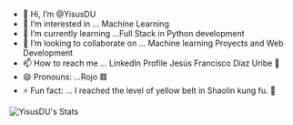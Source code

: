 - 👋 Hi, I’m @YisusDU
- 👀 I’m interested in ... Machine Learning
- 🌱 I’m currently learning ...Full Stack in Python development
- 💞️ I’m looking to collaborate on ... Machine learning Proyects and Web Development
- 📫 How to reach me ... LinkedIn Profile Jesús Francisco Díaz Uribe 👤
- 😄 Pronouns: ...Rojo 🟥
- ⚡ Fun fact: ... I reached the level of yellow belt in Shaolin kung fu. 🥋

<!---
YisusDU/YisusDU is a ✨ special ✨ repository because its `README.md` (this file) appears on your GitHub profile.
You can click the Preview link to take a look at your changes.
--->

![YisusDU's Stats](https://github-readme-stats.vercel.app/api?username=YisusDU&theme=react&show_icons=true&hide_border=true&count_private=true)
